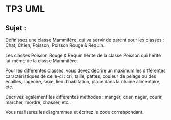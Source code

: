 # TP3 UML

## Sujet :  
Définissez une classe Mammifère, qui va servir de parent pour les classes : Chat, Chien, Poisson, Poisson Rouge & Requin.

Les classes Poisson Rouge & Requin hérite de la classe Poisson qui hérite lui-même de la classe Mammifère.

Pour les différentes classes, vous devez décrire un maximum les différentes caractéristiques de celle-ci : cri, taille, pattes, couleur de pelage ou des écailles,nageoire, sexe, lieu d’habitation, place dans la chaine alimentaire, etc.

Décrivez également les différentes méthodes : manger, crier, nager, courir, marcher, mordre, chasser, etc..

Vous réaliserez les diagrammes et écrirez le code correspondant.